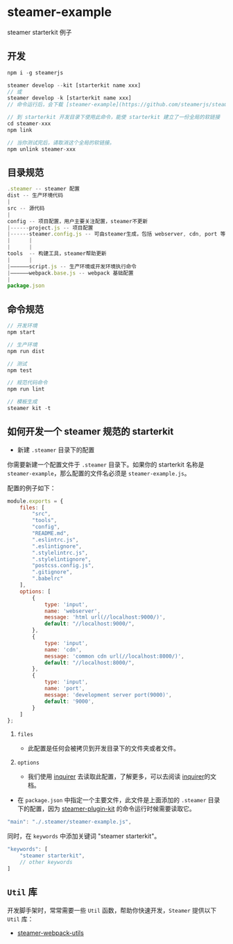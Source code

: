 # steamer-example

steamer starterkit 例子

## 开发
```javascript
npm i -g steamerjs

steamer develop --kit [starterkit name xxx]
// 或
steamer develop -k [starterkit name xxx]
// 命令运行后，会下载 [steamer-example](https://github.com/steamerjs/steamer-example)

// 到 starterkit 开发目录下使用此命令，能使 starterkit 建立了一份全局的软链接
cd steamer-xxx
npm link

// 当你测试完后，请取消这个全局的软链接。
npm unlink steamer-xxx

```

## 目录规范

```javascript
.steamer -- steamer 配置
dist -- 生产环境代码
|
src -- 源代码
|
config -- 项目配置，用户主要关注配置，steamer不更新
|------project.js -- 项目配置
|------steamer.config.js -- 可由steamer生成，包括 webserver, cdn, port 等
|      |
|      |
tools  -- 构建工具，steamer帮助更新
|      |
|——————script.js -- 生产环境或开发环境执行命令
|——————webpack.base.js -- webpack 基础配置
|
package.json
```

## 命令规范

```javascript
// 开发环境
npm start

// 生产环境
npm run dist

// 测试
npm test

// 规范代码命令
npm run lint

// 模板生成
steamer kit -t
```

## 如何开发一个 steamer 规范的 starterkit

* 新建 `.steamer` 目录下的配置

你需要新建一个配置文件于 `.steamer` 目录下。如果你的 starterkit 名称是 `steamer-example`，那么配置的文件名必须是 `steamer-example.js`。

配置的例子如下：

```javascript
module.exports = {
    files: [
        "src",
        "tools",
        "config",
        "README.md",
        ".eslintrc.js",
        ".eslintignore",
        ".stylelintrc.js",
        ".stylelintignore",
        "postcss.config.js",
        ".gitignore",
        ".babelrc"
    ],
    options: [
        {
            type: 'input',
            name: 'webserver',
            message: 'html url(//localhost:9000/)',
            default: "//localhost:9000/",
        },
        {
            type: 'input',
            name: 'cdn',
            message: 'common cdn url(//localhost:8000/)',
            default: "//localhost:8000/",
        },
        {
            type: 'input',
            name: 'port',
            message: 'development server port(9000)',
            default: '9000',
        }
    ]
};
```

1. `files` 
    - 此配置是任何会被拷贝到开发目录下的文件夹或者文件。

2. `options` 
    - 我们使用 [inquirer](https://github.com/sboudrias/Inquirer.js) 去读取此配置，了解更多，可以去阅读 [inquirer](https://github.com/sboudrias/Inquirer.js)的文档。


* 在 `package.json` 中指定一个主要文件，此文件是上面添加的 `.steamer` 目录下的配置，因为 [steamer-plugin-kit](https://github.com/SteamerTeam/steamer-plugin-kit) 的命令运行时候需要读取它。

```javascript
"main": "./.steamer/steamer-example.js",
```

同时，在 `keywords` 中添加关键词 "steamer starterkit"。

```javascript
"keywords": [
    "steamer starterkit",
    // other keywords
]
```


## `Util` 库

开发脚手架时，常常需要一些 `Util` 函数，帮助你快速开发，`Steamer` 提供以下 `Util` 库：

* [steamer-webpack-utils](https://github.com/SteamerTeam/steamer-webpack-utils)